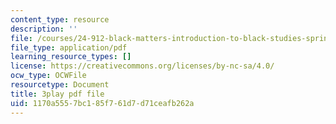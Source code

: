 ```yaml
---
content_type: resource
description: ''
file: /courses/24-912-black-matters-introduction-to-black-studies-spring-2017/1170a5557bc185f761d7d71ceafb262a_o4xIlEt71Pw.pdf
file_type: application/pdf
learning_resource_types: []
license: https://creativecommons.org/licenses/by-nc-sa/4.0/
ocw_type: OCWFile
resourcetype: Document
title: 3play pdf file
uid: 1170a555-7bc1-85f7-61d7-d71ceafb262a
---
```

